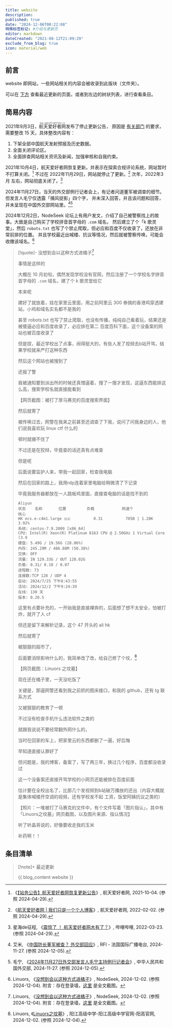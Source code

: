 ```yaml
---
title: website
description:
published: true
date: "2024-12-06T00:22:08"
特殊标签标记: #介绍与更新页
editor: markdown
dateCreated: "2021-08-12T21:09:29"
exclude_from_blog: true
icon: material/web
---
```


## 前言

website 即网站，一些网站相关的内容会被收录到此版块（文件夹）。

可以在 [下方](#条目清单) 查看最近更新的页面，或者到左边的树状列表，进行查看条目。

## 简易内容

2021年9月3日，<ruby>航天爱好者网<rt>`www.spaceflightfans.cn`</rt></ruby>发布了停止更新公告，
原因是 [有关部门](/censorship/有关部门.md) 的要求，需要整改 15 天，具体整改内容有：

1.  下架全部中国航天发射预报及历史数据。
2.  全面关闭评论区。
3.  全面排查网站相关资讯及新闻，加强审核和自我约束。

2021年10月4日，航天爱好者网恢复更新。并表示在探索合规评论系统，网站暂时不打算关闭。[^97213]
不过在 2022年11月29日，网站就停止了更新。[^sffcn] 次年，2022年3月 左右，网站彻底关闭了。[^88206]

[^97213]: 《[【站务公告】航天爱好者网恢复更新公告](https://web.archive.org/web/20211005214139/http://www.spaceflightfans.cn/97213.html)》, 航天爱好者网, 2021-10-04. (参照 2024-04-29).

[^sffcn]: 《[航天爱好者网 | 我们只是一个个人博客](https://web.archive.org/web/20220202164618/https://www.spaceflightfans.cn/)》, 航天爱好者网, 2022-02-02. (参照 2024-04-29).

[^88206]: 星海de征程, 《[震惊了 ！ 航天爱好者网木有了？](https://web.archive.org/web/20240429074107/https://www.bilibili.com/read/cv15788206/)》, 哔哩哔哩, 2022-03-23. (参照 2024-04-29).

2024年11月27日，当天的外交部例行记者会上，有记者问道董军被调查的细节。但发言人毛宁仅透露「捕风捉影」四个字，
并未深入回答，并且该问题和回答，并未呈现在中国外交部网站里。[^41127][^34121]

[^41127]: 艾米, 《[中国防长董军被查？ 外交部回应](https://web.archive.org/web/20241130100018/https://www.rfi.fr/cn/中国/20241127-中国防长董军被查-中国外交部-捕风捉影)》, RFI - 法国国际广播电台, 2024-11-27. (参照 2024-12-05).

[^34121]: 毛宁, 《[2024年11月27日外交部发言人毛宁主持例行记者会](https://web.archive.org/web/20241203075118/https://www.mfa.gov.cn/web/wjdt_674879/zcjd/202411/t20241127_11534121.shtml)》, 中华人民共和国外交部, 2024-11-27. (参照 2024-12-05).

2024年12月2日，NodeSeek 论坛上有用户发文，介绍了自己被警察找上的故事。大致是自己购买了学校拼音首字母的 `.com` 域名，
然后建立了个「k 歌灵堂」，然后 `robots.txt` 也写了个禁止爬取，但必应和百度不仅收录了，还放在非常前排的位置。
并且学校最近出喊楼、抗议等情况，然后就被警察传唤，可能会收缴该域名。[^10831]

[^10831]: Linuors, 《[没想到会以这种方式进橘子](https://www.nodesek.com/post-210831-1)》, NodeSeek, 2024-12-02. (参照 2024-12-04). 附言：存在登录墙，[这里](https://postimg.cc/tYwcj9cv) 是全文截图。

> [!quote]- 没想到会以这种方式进橘子[^10831]
>
> 事情是这样的
>
> 大概在 10 月初旬，偶然发现学校没有官网，然后注册了一个学校名字拼音首字母的 `.com` 域名，建了个 k 歌灵堂给它
>
> 本来呢
>
> 建好了就放着，挂在家里云里面，用之前阿里云 300 券搞的香港鸡穿透建站，小鸡和域名实名都不是我的
>
> 甚至 robots.txt 也写了禁止爬取，也没有传播，纯纯自己看着玩，结果还是被傻逼必应和百度收录了，必应排在第二
> 百度百科下面，这个没备案的网站也被百度收录了
>
> 但是捏，最近学校出了点事，闹得挺大的，有些人发了视频去b站开骂，结果学校就来严打这种东西
>
> 然后这个网站也被搜到了
>
> 还报了警
>
> 我被通知要到派出所的时候还真憎逼着，搜了一搜才发现，这逼东西能排这么高，搜索学校名就直接能看到
>
> 【网页截图：被打了厚马赛克的百度搜索界面】
>
> 然后就寄了
>
> 被传唤过去，网警在我来之前甚至还调查了下我，说问了问我身边的人，他们说我喜欢玩 linux ctf 什么的
>
> 顿时就绷不住了
>
> 不过还是在狡辩，毕竟查的话还真有点难查
>
> 但是呢
>
> 后面说要监护人来，带我一起回家，检查我电脑
>
> 然后在回家的路上，我用rdp连着家里电脑给稍微清了下记录
>
> 毕竟我服务器都放在一人跳板鸡里面，直接查电脑的话是找不到的
>
> ```info
> Aliyun
> 状态    名称       位置         负载            网速个               核心
> HK ecs.e-c4m1.large 🇭🇰          0.31          705B | 1.28K          3.92%
> 系统: centos-7.9.2009 [x86_64]
> CPU: Intel(R) Xeon(R) Platinum 8163 CPU @ 2.50GHz 1 Virtual Core (3.9
> 硬盘: 5.49G / 19.56G (28.06%)
> 内存: 245.29M / 486.88M (50.38%)
> 交换: OFF
> 流量: IN 129.33G / OUT 128.02G
> 负载: 0.31/ 0.10 / 0.07
> 进程数: 73
> 连接数:TCP 128 / UDP 4
> 启动: 2024/7/25 下午8:43:55
> 活动: 2024/12/2 下午9:24:39
> 在线: 130 天
> 版本: 0.20.5
> ```
>
> 这里有点要补充的，一开始我是直接裸奔的，后面想了想不太安全，怕被打炸，就开了人 cf
>
> 但还是留下来解析记录，这个 47 开头的 ali hk
>
> 然后就寄了
>
> 被狠狠的超市了，
>
> 后面要消除影响什么的，我简单改了改，给自己修了个坟，[^jgjzx]
>
> 【网页截图：Linuors 之坟墓】
>
> 现在还在橘子里，一天没吃饭了
>
> 关键是，那逼网警还看到我之前抓的图床接口，和我的 github，还有 tg 联系方式
>
> 又被狠狠的教育了一顿
>
> 不过没有检查手机什么违法软件之类的
>
> 就跟我说说不要经常翻外网什么的，
>
> 当时在回家的车上，把家里云的东西都删了一遍，好后悔
>
> 早知道直接认罪好了
>
> 但问题是，我的博客，备案了，写了两三年，换过几个程序，百度都没收录过
>
> 这一个没备案还直接开骂学校的小网页还能被排在百度前面
>
> 估计要在全校出名了，比那几个发视频到b站破万播放的还出（内容大概就是集体喊楼开空调的视频，还有学校发不起
> 工资，饭堂阿姨抗议之类的）
>
> 【照片：一堆被打了马赛克的文件中，有个文件写着「图片指认」，其中有「Linuors之坟墓」网页截图，以及图片来源、指认情况】
>
> 听了听晶哥说的，好像要收走我的玉米
>
> 补药啊！！

[^jgjzx]: Linuors, 《[Linuors之坟墓](https://web.archive.org/web/20241202145623/https://www.yjgjzx.com/)》, 阳江高级中学-阳江高级中学官网-阳高官网, 2024-12-02. (参照 2024-12-04).

## 条目清单

> [!note]+ 最近更新
>
> {{ blog_content website }}
